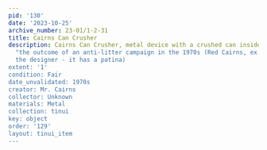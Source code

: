 ```yaml
---
pid: '130'
date: '2023-10-25'
archive_number: 23-01/1-2-31
title: Cairns Can Crusher
description: Cairns Can Crusher, metal device with a crushed can inside. Note reads
  "the outcome of an anti-litter campaign in the 1970s (Red Cairns, ex Willowbank
  the designer - it has a patina)
extent: '1'
condition: Fair
date_unvalidated: 1970s
creator: Mr. Cairns
collector: Unknown
materials: Metal
collection: tinui
key: object
order: '129'
layout: tinui_item
---
```

